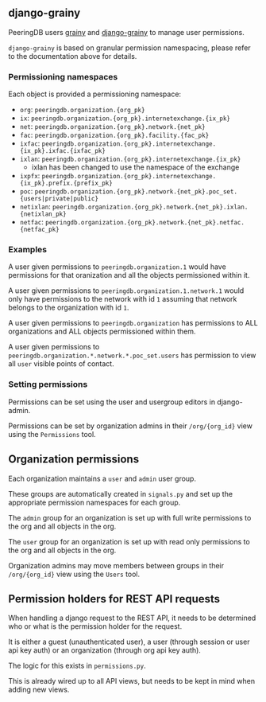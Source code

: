 ## django-grainy 

PeeringDB users [grainy](https://github.com/20c/grainy) and [django-grainy](https://github.com/20c/django-grainy) to manage user permissions.

`django-grainy` is based on granular permission namespacing, please refer to the documentation above for details.

### Permissioning namespaces

Each object is provided a permissioning namespace:

- `org`: `peeringdb.organization.{org_pk}`
- `ix`: `peeringdb.organization.{org_pk}.internetexchange.{ix_pk}`
- `net`: `peeringdb.organization.{org_pk}.network.{net_pk}`
- `fac`: `peeringdb.organization.{org_pk}.facility.{fac_pk}`
- `ixfac`: `peeringdb.organization.{org_pk}.internetexchange.{ix_pk}.ixfac.{ixfac_pk}`
- `ixlan`: `peeringdb.organization.{org_pk}.internetexchange.{ix_pk}`
  - ixlan has been changed to use the namespace of the exchange
- `ixpfx`: `peeringdb.organization.{org_pk}.internetexchange.{ix_pk}.prefix.{prefix_pk}`
- `poc`: `peeringdb.organization.{org_pk}.network.{net_pk}.poc_set.{users|private|public}`
- `netixlan`: `peeringdb.organization.{org_pk}.network.{net_pk}.ixlan.{netixlan_pk}`
- `netfac`: `peeringdb.organization.{org_pk}.network.{net_pk}.netfac.{netfac_pk}`

### Examples

A user given permissions to `peeringdb.organization.1` would have permissions for that oranization
and all the objects permissioned within it.

A user given permissions to `peeringdb.organization.1.network.1` would only have permissions to the network
with id `1` assuming that network belongs to the organization with id `1`.

A user given permissions to `peeringdb.organization` has permissions to ALL organizations and ALL objects 
permissioned within them.

A user given permissions to `peeringdb.organization.*.network.*.poc_set.users` has permission to view all `user` 
visible points of contact.

### Setting permissions

Permissions can be set using the user and usergroup editors in django-admin.

Permissions can be set by organization admins in their `/org/{org_id}` view using the `Permissions` tool.

## Organization permissions

Each organization maintains a `user` and `admin` user group.

These groups are automatically created in `signals.py` and set up the appropriate permission namespaces
for each group.

The `admin` group for an organization is set up with full write permissions to the org and all objects in the org.

The `user` group for an organization is set up with read only permissions to the org and all objects in the org.

Organization admins may move members between groups in their `/org/{org_id}` view using the `Users` tool.

## Permission holders for REST API requests

When handling a django request to the REST API, it needs to be determined who or what is the permission holder for the request.

It is either a guest (unauthenticated user), a user (through session or user api key auth) or an organization (through org api key auth).

The logic for this exists in `permissions.py`. 

This is already wired up to all API views, but needs to be kept in mind when adding new views.

